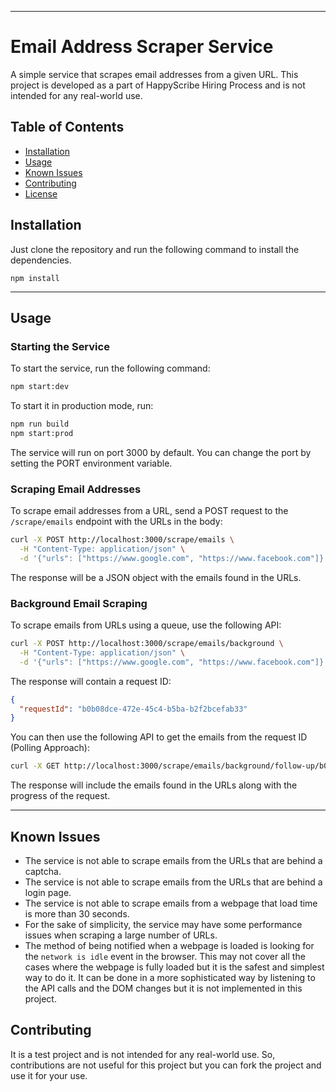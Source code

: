 
---

# Email Address Scraper Service

A simple service that scrapes email addresses from a given URL. This project is developed as a part of HappyScribe Hiring Process and is not intended for any real-world use.

## Table of Contents

- [Installation](#installation)
- [Usage](#usage)
- [Known Issues](#known-issues)
- [Contributing](#contributing)
- [License](#license)

## Installation

Just clone the repository and run the following command to install the dependencies.

```
npm install
```

---

## Usage

### Starting the Service

To start the service, run the following command:

```bash
npm start:dev
```

To start it in production mode, run:

```bash
npm run build
npm start:prod
```

The service will run on port 3000 by default. You can change the port by setting the PORT environment variable.

### Scraping Email Addresses

To scrape email addresses from a URL, send a POST request to the `/scrape/emails` endpoint with the URLs in the body:

```bash
curl -X POST http://localhost:3000/scrape/emails \
  -H "Content-Type: application/json" \
  -d '{"urls": ["https://www.google.com", "https://www.facebook.com"]}'
```

The response will be a JSON object with the emails found in the URLs.

### Background Email Scraping

To scrape emails from URLs using a queue, use the following API:

```bash
curl -X POST http://localhost:3000/scrape/emails/background \
  -H "Content-Type: application/json" \
  -d '{"urls": ["https://www.google.com", "https://www.facebook.com"]}'
```

The response will contain a request ID:

```json
{
  "requestId": "b0b08dce-472e-45c4-b5ba-b2f2bcefab33"
}
```

You can then use the following API to get the emails from the request ID (Polling Approach):

```bash
curl -X GET http://localhost:3000/scrape/emails/background/follow-up/b0b08dce-472e-45c4-b5ba-b2f2bcefab33
```

The response will include the emails found in the URLs along with the progress of the request.

---

## Known Issues

- The service is not able to scrape emails from the URLs that are behind a captcha.
- The service is not able to scrape emails from the URLs that are behind a login page.
- The service is not able to scrape emails from a webpage that load time is more than 30 seconds.
- For the sake of simplicity, the service may have some performance issues when scraping a large number of URLs.
- The method of being notified when a webpage is loaded is looking for the `network is idle` event in the browser. This may not cover all the cases where the webpage is fully loaded but it is the safest and simplest way to do it. It can be done in a more sophisticated way by listening to the API calls and the DOM changes but it is not implemented in this project.

## Contributing

It is a test project and is not intended for any real-world use. So, contributions are not useful for this project but you can fork the project and use it for your use.
